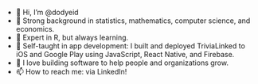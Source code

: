 - 👋 Hi, I’m @dodyeid
- 🧠 Strong background in statistics, mathematics, computer science, and economics.
- 👀 Expert in R, but always learning.
- 🌱 Self-taught in app development: I built and deployed TriviaLinked to iOS and Google Play using JavaScript, React Native, and Firebase.
- 💞️ I love building software to help people and organizations grow.
- 📫 How to reach me: via LinkedIn!

<!---
dodyeid/dodyeid is a ✨ special ✨ repository because its `README.md` (this file) appears on your GitHub profile.
You can click the Preview link to take a look at your changes.
--->

